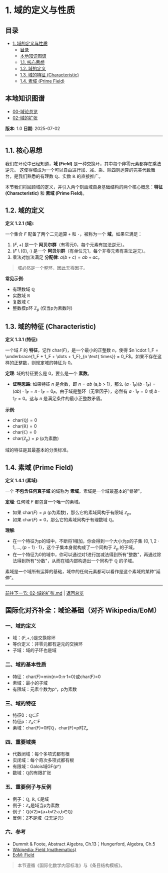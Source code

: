 # 1. 域的定义与性质

<!-- 本地目录区块 -->
## 目录

- [1. 域的定义与性质](#1-域的定义与性质)
  - [目录](#目录)
  - [本地知识图谱](#本地知识图谱)
  - [1.1. 核心思想](#11-核心思想)
  - [1.2. 域的定义](#12-域的定义)
  - [1.3. 域的特征 (Characteristic)](#13-域的特征-characteristic)
  - [1.4. 素域 (Prime Field)](#14-素域-prime-field)

<!-- 本地知识图谱区块 -->
## 本地知识图谱

- [00-域论总览](./00-域论总览.md)
- [02-域的扩张](./02-域的扩张.md)

**版本**: 1.0
**日期**: 2025-07-02

---

## 1.1. 核心思想

我们在环论中已经知道，**域 (Field)** 是一种交换环，其中每个非零元素都存在乘法逆元。
这使得域成为一个可以自由进行加、减、乘、除四则运算的完美代数舞台，是我们熟悉的有理数 $\mathbb{Q}$、实数 $\mathbb{R}$ 的直接推广。

本节我们将回顾域的定义，并引入两个刻画域自身基础结构的两个核心概念：**特征 (Characteristic)** 和 **素域 (Prime Field)**。

## 1.2. 域的定义

**定义 1.2.1 (域)**:

一个集合 $F$ 配备了两个二元运算 `+` 和 `·`，被称为一个 **域**，如果它满足：

1. $(F, +)$ 是一个 **阿贝尔群**（有零元0，每个元素有加法逆元）。
2. $(F\setminus\{0\}, \cdot)$ 是一个 **阿贝尔群**（有单位元1，每个非零元素有乘法逆元）。
3. 乘法对加法满足 **分配律**: $a(b+c) = ab+ac$。

> 域必然是一个整环，因此无零因子。

**常见示例**:

- 有理数域 $\mathbb{Q}$
- 实数域 $\mathbb{R}$
- 复数域 $\mathbb{C}$
- 整数模p环 $\mathbb{Z}_p$ (仅当p为素数时)

## 1.3. 域的特征 (Characteristic)

**定义 1.3.1 (特征)**:

一个域 $F$ 的 **特征**，记作 $\text{char}(F)$，是一个最小的正整数 $n$，使得 $n \cdot 1_F = \underbrace{1_F + 1_F + \dots + 1_F}_{n \text{ times}} = 0_F$。如果不存在这样的正整数，则规定域的特征为 0。

**定理**: 域的特征要么是 0，要么是一个 **素数**。

- **证明思路**: 如果特征 $n$ 是合数，即 $n=ab$ (a,b > 1)，那么 $(a \cdot 1_F)(b \cdot 1_F) = (ab) \cdot 1_F = n \cdot 1_F = 0_F$。由于域是整环（无零因子），必然有 $a \cdot 1_F = 0$ 或 $b \cdot 1_F=0$。这与 $n$ 是满足条件的最小正整数矛盾。

**示例**:

- $\text{char}(\mathbb{Q}) = 0$
- $\text{char}(\mathbb{R}) = 0$
- $\text{char}(\mathbb{C}) = 0$
- $\text{char}(\mathbb{Z}_p) = p$ (p为素数)

域的特征是其最基本的分类标准。

## 1.4. 素域 (Prime Field)

**定义 1.4.1 (素域)**:

一个 **不包含任何真子域** 的域称为 **素域**。素域是一个域最基本的"骨架"。

**定理**: 任何域 $F$ 都包含一个唯一的素域。

- 如果 $\text{char}(F) = p$ (p为素数)，那么它的素域同构于有限域 $\mathbb{Z}_p$。
- 如果 $\text{char}(F) = 0$，那么它的素域同构于有理数域 $\mathbb{Q}$。

**理解**:

- 在一个特征为p的域中，不断将1相加，你会得到一个大小为p的子集 $\{0, 1, 2\cdot1, \dots, (p-1)\cdot1\}$，这个子集本身就构成了一个同构于 $\mathbb{Z}_p$ 的子域。
- 在一个特征为0的域中，你可以通过对1进行加减法得到所有"整数"，再通过除法得到所有"分数"，从而在域内部构造出一个同构于 $\mathbb{Q}$ 的子域。

素域是一个域所有运算的基础，域中的任何元素都可以看作是这个素域的某种"延伸"。

---
[前往下一节: 02-域的扩张.md](./02-域的扩张.md) | [返回总览](./00-域论总览.md)

## 国际化对齐补全：域论基础（对齐 Wikipedia/EoM）

### 一、域的定义

- 域：(F,+,·)是交换除环
- 等价定义：非零元都有逆元的交换环
- 子域：域的子环也是域

### 二、域的基本性质

- 特征：char(F)=min{n>0:n·1=0}或char(F)=0
- 素域：最小的子域
- 有限域：元素个数为pⁿ，p为素数

### 三、域的特征

- 特征0：ℚ⊂F
- 特征p：ℤₚ⊂F
- 素域：char(F)=0时ℚ，char(F)=p时ℤₚ

### 四、重要域类

- 代数闭域：每个多项式都有根
- 实闭域：每个奇次多项式都有根
- 有限域：Galois域GF(pⁿ)
- 数域：ℚ的有限扩张

### 五、重要例子与反例

- 例子：ℚ, ℝ, ℂ是域
- 例子：ℤₚ是域当p为素数
- 例子：ℚ(√2)={a+b√2:a,b∈ℚ}
- 反例：ℤ不是域（2无逆元）

### 六、参考

- Dummit & Foote, Abstract Algebra, Ch.13；Hungerford, Algebra, Ch.5
- [Wikipedia: Field (mathematics)](https://en.wikipedia.org/wiki/Field_(mathematics))
- [EoM: Field](https://encyclopediaofmath.org/wiki/Field)

> 本节遵循《国际化数学内容标准》与《条目结构模板》。
